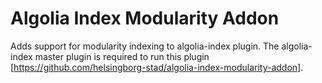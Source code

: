 # Algolia Index Modularity Addon

Adds support for modularity indexing to algolia-index plugin. The algolia-index master plugin is required to run this plugin [https://github.com/helsingborg-stad/algolia-index-modularity-addon]. 
